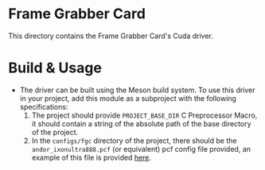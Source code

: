 # Frame Grabber Card

This directory contains the Frame Grabber Card's Cuda driver.

# Build & Usage 
- The driver can be built using the Meson build system. To use this driver in your project, add this module as a subproject with the following specifications:
  1. The project should provide `PROJECT_BASE_DIR` C Preprocessor Macro, it should contain a string of the absolute path of the base directory of the project.
  2. In the `configs/fgc` directory of the project, there should be the `andor_ixonultra888.pcf` (or equivalent) pcf config file provided, an example of this file is provided [here](./andor_ixonultra888.pcf).

